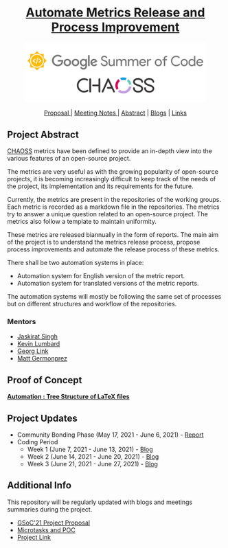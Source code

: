 <h1 align="center"><a href="https://summerofcode.withgoogle.com/projects/#5914002158256128">Automate Metrics Release and Process Improvement</a></h1>
<figure>
  <img src="project/images/chaoss-gsoc.png" align="center">
</figure>
<p align="center">
  <a href="project/Automate-Metrics-Release-and-Process-Improvement.pdf"> Proposal </a>|
  <a href="meetings/"> Meeting Notes </a>| 
  <a href="#project-abstract"> Abstract</a> |
  <a href="blogs/">Blogs</a> |
  <a href="#additional-info"> Links</a>
</p>

## Project Abstract

[CHAOSS](https://github.com/chaoss) metrics have been defined to provide an in-depth view into the various features of an open-source project.

 The metrics are very useful as with the growing popularity of open-source projects, it is becoming increasingly difficult to keep track of the needs of the project, its implementation and its requirements for the future. 

Currently, the metrics are present in the repositories of the working groups. Each metric is recorded as a markdown file in the repositories. The metrics try to answer a unique question related to an open-source project. The metrics also follow a template to maintain uniformity.

These metrics are released biannually in the form of reports. The main aim of the project is to understand the metrics release process, propose process improvements and automate the release process of these metrics.

There shall be two automation systems in place:
- Automation system for English version of the metric report.
- Automation system for translated versions of the metric reports.

The automation systems will mostly be following the same set of processes but on different structures and workflow of the repositories. 

### Mentors

- [Jaskirat Singh](https://github.com/jaskiratsingh2000)
- [Kevin Lumbard](https://github.com/klumb)
- [Georg Link](https://github.com/GeorgLink)
- [Matt Germonprez](https://github.com/germonprez)

## Proof of Concept

**[Automation : Tree Structure of LaTeX files](https://github.com/yash2002109/GSoC-21-Microtasks/tree/main/Automate-LaTeX-Tree)**

## Project Updates

- Community Bonding Phase (May 17, 2021 - June 6, 2021) - [Report](blogs/community-bonding.md)
- Coding Period
  - Week 1 (June 7, 2021 - June 13, 2021) - [Blog](blogs/week-01-coding-period.md)
  - Week 2 (June 14, 2021 - June 20, 2021) - [Blog](blogs/week-02-coding-period.md)
  - Week 3 (June 21, 2021 - June 27, 2021) - [Blog](blogs/week-03-coding-period.md)
    
## Additional Info

This repository will be regularly updated with blogs and meetings summaries during the project.
    
- [GSoC'21 Project Proposal](project/Automate-Metrics-Release-and-Process-Improvement.pdf)
- [Microtasks and POC]()
- [Project Link](https://summerofcode.withgoogle.com/projects/#5914002158256128)
